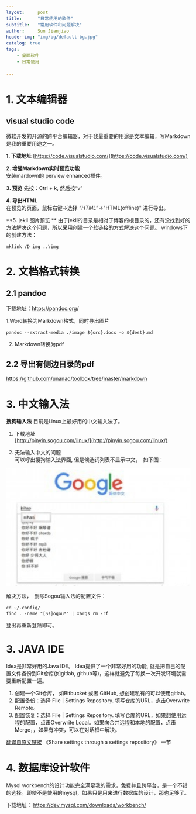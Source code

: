 ```yaml
---
layout:     post
title:      "日常使用的软件"  
subtitle:   "常用软件和问题解决"
author:     Sun Jianjiao
header-img: "img/bg/default-bg.jpg"
catalog: true
tags:
    - 桌面软件
    - 日常使用

---
```


# 1. 文本编辑器

## visual studio code 
微软开发的开源的跨平台编辑器，对于我最重要的用途是文本编辑，写Markdown是我的重要用途之一。

**1. 下载地址**
[https://code.visualstudio.com/](https://code.visualstudio.com/)

**2. 增强Markdown实时预览功能**  
安装mardown的 perview enhanced插件。

**3. 预览**
先按：Ctrl + k, 然后按“v” 

**4. 导出HTML**  
在预览的页面，鼠标右键->选择 *“HTML”*->"HTML(offline)" 进行导出。

**5. jekll 图片预览 **
由于jekll的目录是相对于博客的根目录的，还有没找到好的方法解决这个问题，所以采用创建一个软链接的方式解决这个问题。
windows下的创建方法：
```
mklink /D img ..\img
```

# 2. 文档格式转换

## 2.1 pandoc

下载地址：https://pandoc.org/

1.Word转换为Markdown格式，同时导出图片

```shell
pandoc --extract-media ./image ${src}.docx -o ${dest}.md
```

2. Markdown转换为pdf

## 2.2 导出有侧边目录的pdf
https://github.com/unanao/toolbox/tree/master/markdown

# 3. 中文输入法
**搜狗输入法** 目前是Linux上最好用的中文输入法了。
1. 下载地址  
[http://pinyin.sogou.com/linux/](http://pinyin.sogou.com/linux/)

2. 无法输入中文的问题  
可以呼出搜狗输入法界面, 但是候选词列表不显示中文，　如下图：

![sogou pinin no chinese display](/img/post/ubuntu-daily-use/sogou-can-not--input-chinese.png)

解决方法，　删除Sogou输入法的配置文件：

    cd ~/.config/
    find . -name "[Ss]ogou*" | xargs rm -rf

登出再重新登陆即可。

# 3. JAVA IDE
Idea是非常好用的Java IDE。 Idea提供了一个非常好用的功能, 就是把自己的配置文件备份到Git仓库(如gitlab, github等)，这样就避免了每换一次开发环境就需要重新配置一遍。

1. 创建一个Git仓库， 如Bitbucket 或者 GitHub, 想创建私有的可以使用gitlab。
2. 配置备份：选择 File | Settings Repository. 填写仓库的URL，点击Overwrite Remote。
3. 配置恢复：选择 File | Settings Repository. 填写仓库的URL，如果想使用远程的配置，点击Overwrite Local。如果向合并远程和本地的配置，点击Merge，，如果有冲突，可以在对话框中解决。

[翻译自原文链接](https://www.jetbrains.com/help/idea/sharing-your-ide-settings.html) 《Share settings through a settings repository》 一节

# 4. 数据库设计软件
Mysql workbench的设计功能完全满足我的需求，免费并且跨平台，是一个不错的选择。即使不是使用的mysql，如果只是用来进行数据库的设计，那也足够了。

下载地址：  https://dev.mysql.com/downloads/workbench/
